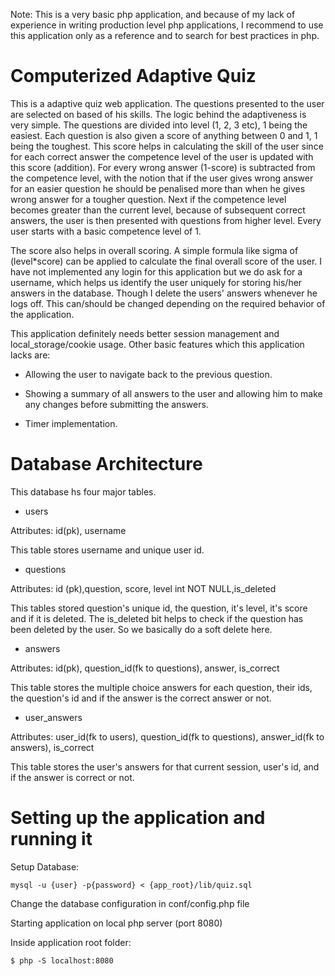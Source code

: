 Note: This is a very basic php application, and because of my lack of experience in writing production level php applications, I recommend to use this application only as a reference and to search for best practices in php.

# Computerized Adaptive Quiz
This is a adaptive quiz web application. The questions presented to the user are selected on based of his skills. The logic behind the adaptiveness is very simple. The questions are divided into level (1, 2, 3 etc), 1 being the easiest. Each question is also given a score of anything between 0 and 1, 1 being the toughest. This score helps in calculating the skill of the user since for each correct answer the competence level of the user is updated with this score (addition). For every wrong answer (1-score) is subtracted from the competence level, with the notion that if the user gives wrong answer for an easier question he should be penalised more than when he gives wrong answer for a tougher question.
Next if the competence level becomes greater than the current level, because of subsequent correct answers, the user is then presented with questions from higher level. Every user starts with a basic competence level of 1.

The score also helps in overall scoring. A simple formula like sigma of (level*score) can be applied to calculate the final overall score of the user. I have not implemented any login for this application but we do ask for a username, which helps us identify the user uniquely for storing his/her answers in the database. Though I delete the users' answers whenever he logs off. This can/should be changed depending on the required behavior of the application.

This application definitely needs better session management and local_storage/cookie usage. Other basic features which this application lacks are:

* Allowing the user to navigate back to the previous question.

* Showing a summary of all answers to the user and allowing him to make any changes before submitting the answers.

* Timer implementation.

# Database Architecture
This database hs four major tables.

* users

Attributes: id(pk), username

This table stores username and unique user id.


* questions

Attributes: id (pk),question, score, level int NOT NULL,is_deleted

This tables stored question's unique id, the question, it's level, it's score and if it is deleted.
The is_deleted bit helps to check if the question has been deleted by the user. So we basically do a soft delete here.


* answers

Attributes: id(pk), question_id(fk to questions), answer, is_correct

This table stores the multiple choice answers for each question, their ids, the question's id and if the answer is the correct answer or not.


* user_answers

Attributes: user_id(fk to users), question_id(fk to questions), answer_id(fk to answers), is_correct

This table stores the user's answers for that current session, user's id, and if the answer is correct or not.

# Setting up the application and running it

Setup Database:

	mysql -u {user} -p{password} < {app_root}/lib/quiz.sql

Change the database configuration in conf/config.php file

Starting application on local php server (port 8080)

Inside application root folder:

	$ php -S localhost:8080
